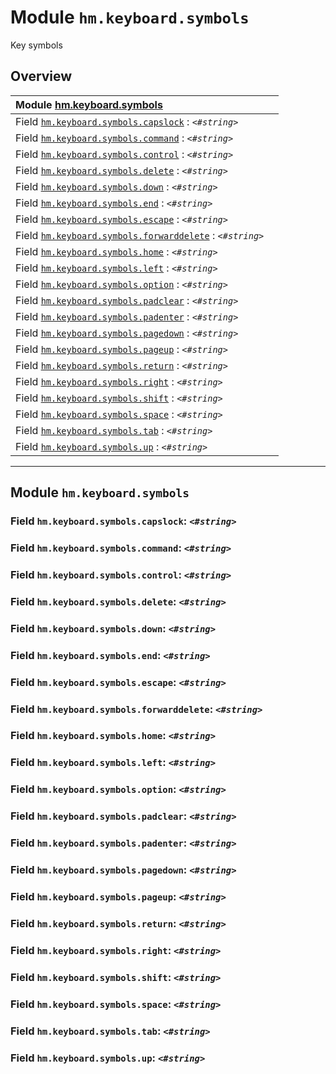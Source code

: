# Module `hm.keyboard.symbols`

Key symbols



## Overview


| Module [hm.keyboard.symbols](hm.keyboard.symbols.md#module-hmkeyboardsymbols) |  |
| :--- | :---
Field [`hm.keyboard.symbols.capslock`](hm.keyboard.symbols.md#field-hmkeyboardsymbolscapslock-string) : _`<#string>`_ | 
Field [`hm.keyboard.symbols.command`](hm.keyboard.symbols.md#field-hmkeyboardsymbolscommand-string) : _`<#string>`_ | 
Field [`hm.keyboard.symbols.control`](hm.keyboard.symbols.md#field-hmkeyboardsymbolscontrol-string) : _`<#string>`_ | 
Field [`hm.keyboard.symbols.delete`](hm.keyboard.symbols.md#field-hmkeyboardsymbolsdelete-string) : _`<#string>`_ | 
Field [`hm.keyboard.symbols.down`](hm.keyboard.symbols.md#field-hmkeyboardsymbolsdown-string) : _`<#string>`_ | 
Field [`hm.keyboard.symbols.end`](hm.keyboard.symbols.md#field-hmkeyboardsymbolsend-string) : _`<#string>`_ | 
Field [`hm.keyboard.symbols.escape`](hm.keyboard.symbols.md#field-hmkeyboardsymbolsescape-string) : _`<#string>`_ | 
Field [`hm.keyboard.symbols.forwarddelete`](hm.keyboard.symbols.md#field-hmkeyboardsymbolsforwarddelete-string) : _`<#string>`_ | 
Field [`hm.keyboard.symbols.home`](hm.keyboard.symbols.md#field-hmkeyboardsymbolshome-string) : _`<#string>`_ | 
Field [`hm.keyboard.symbols.left`](hm.keyboard.symbols.md#field-hmkeyboardsymbolsleft-string) : _`<#string>`_ | 
Field [`hm.keyboard.symbols.option`](hm.keyboard.symbols.md#field-hmkeyboardsymbolsoption-string) : _`<#string>`_ | 
Field [`hm.keyboard.symbols.padclear`](hm.keyboard.symbols.md#field-hmkeyboardsymbolspadclear-string) : _`<#string>`_ | 
Field [`hm.keyboard.symbols.padenter`](hm.keyboard.symbols.md#field-hmkeyboardsymbolspadenter-string) : _`<#string>`_ | 
Field [`hm.keyboard.symbols.pagedown`](hm.keyboard.symbols.md#field-hmkeyboardsymbolspagedown-string) : _`<#string>`_ | 
Field [`hm.keyboard.symbols.pageup`](hm.keyboard.symbols.md#field-hmkeyboardsymbolspageup-string) : _`<#string>`_ | 
Field [`hm.keyboard.symbols.return`](hm.keyboard.symbols.md#field-hmkeyboardsymbolsreturn-string) : _`<#string>`_ | 
Field [`hm.keyboard.symbols.right`](hm.keyboard.symbols.md#field-hmkeyboardsymbolsright-string) : _`<#string>`_ | 
Field [`hm.keyboard.symbols.shift`](hm.keyboard.symbols.md#field-hmkeyboardsymbolsshift-string) : _`<#string>`_ | 
Field [`hm.keyboard.symbols.space`](hm.keyboard.symbols.md#field-hmkeyboardsymbolsspace-string) : _`<#string>`_ | 
Field [`hm.keyboard.symbols.tab`](hm.keyboard.symbols.md#field-hmkeyboardsymbolstab-string) : _`<#string>`_ | 
Field [`hm.keyboard.symbols.up`](hm.keyboard.symbols.md#field-hmkeyboardsymbolsup-string) : _`<#string>`_ | 






------------------

## Module `hm.keyboard.symbols`





### Field `hm.keyboard.symbols.capslock`: _`<#string>`_





### Field `hm.keyboard.symbols.command`: _`<#string>`_





### Field `hm.keyboard.symbols.control`: _`<#string>`_





### Field `hm.keyboard.symbols.delete`: _`<#string>`_





### Field `hm.keyboard.symbols.down`: _`<#string>`_





### Field `hm.keyboard.symbols.end`: _`<#string>`_





### Field `hm.keyboard.symbols.escape`: _`<#string>`_





### Field `hm.keyboard.symbols.forwarddelete`: _`<#string>`_





### Field `hm.keyboard.symbols.home`: _`<#string>`_





### Field `hm.keyboard.symbols.left`: _`<#string>`_





### Field `hm.keyboard.symbols.option`: _`<#string>`_





### Field `hm.keyboard.symbols.padclear`: _`<#string>`_





### Field `hm.keyboard.symbols.padenter`: _`<#string>`_





### Field `hm.keyboard.symbols.pagedown`: _`<#string>`_





### Field `hm.keyboard.symbols.pageup`: _`<#string>`_





### Field `hm.keyboard.symbols.return`: _`<#string>`_





### Field `hm.keyboard.symbols.right`: _`<#string>`_





### Field `hm.keyboard.symbols.shift`: _`<#string>`_





### Field `hm.keyboard.symbols.space`: _`<#string>`_





### Field `hm.keyboard.symbols.tab`: _`<#string>`_





### Field `hm.keyboard.symbols.up`: _`<#string>`_





